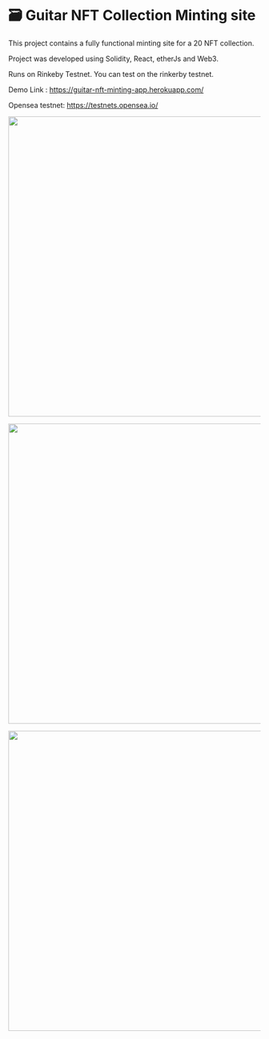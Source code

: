 # 🗃 Guitar NFT Collection Minting site 

This project contains a fully functional minting site for a 20 NFT collection. 

Project was developed using Solidity, React, etherJs and Web3. 

Runs on Rinkeby Testnet. You can test on the rinkerby testnet. 



Demo Link : https://guitar-nft-minting-app.herokuapp.com/

Opensea testnet: https://testnets.opensea.io/


<img src="https://github.com/davolu/guitar-nft-minting-app/blob/master/src/assets/img/screencapture-localhost-3000-2022-06-15-23_10_04.png" 
height=600 width=800 
/>

<img src="https://github.com/davolu/guitar-nft-minting-app/blob/master/src/assets/img/screencapture-localhost-3000-2022-06-15-23_09_51.png"
height=600 width=800 
 />

<img src="https://github.com/davolu/guitar-nft-minting-app/blob/master/src/assets/img/Screen%20Shot%202022-06-15%20at%2023.27.00.png" 
height=600 width=800   />